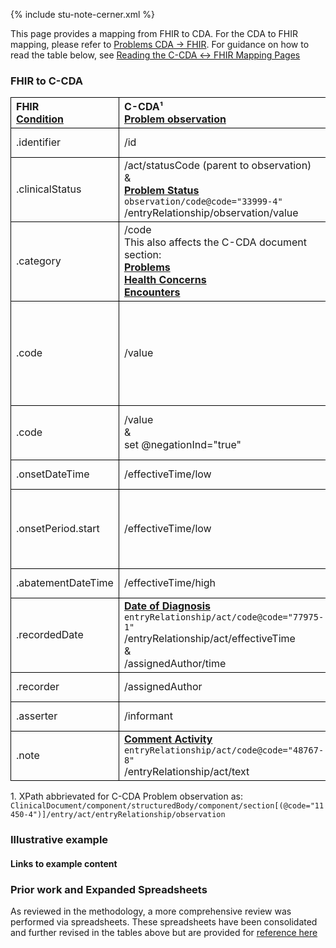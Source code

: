 <style>
td, th {
   border: 1px solid black!important;
}
</style>

{% include stu-note-cerner.xml %}

This page provides a mapping from FHIR to CDA. For the CDA to FHIR mapping, please refer to [Problems CDA → FHIR](./CF-problems.html). For guidance on how to read the table below, see [Reading the C-CDA ↔ FHIR Mapping Pages](./mappingGuidance.html)

### FHIR to C-CDA

|FHIR<br/>[Condition](http://hl7.org/fhir/us/core/STU5.0.1/StructureDefinition-us-core-condition-problems-health-concerns.html)|C-CDA¹<br/>[Problem observation](http://hl7.org/cda/stds/ccda/draft1/StructureDefinition-2.16.840.1.113883.10.20.22.4.4.html)|Transform Steps|
|:----|:----|:----|
|.identifier|/id|[CDA id ↔ FHIR identifier](mappingGuidance.html#cda-id--fhir-identifier)|
|.clinicalStatus|/act/statusCode (parent to observation)<br/>&<br/>**[Problem Status](http://hl7.org/cda/stds/ccda/draft1/StructureDefinition-2.16.840.1.113883.10.20.22.4.6.html)**<br/>```observation/code@code="33999-4"```<br/>/entryRelationship/observation/value|[FHIR clinicalStatus → CDA Problem Status Observation value](./ConceptMap-FC-ProblemStatus.html)|
|.category|/code<br/>This also affects the C-CDA document section:<br/>**[Problems](http://hl7.org/cda/stds/ccda/draft1/StructureDefinition-2.16.840.1.113883.10.20.22.2.5.1.html)**<br/>**[Health Concerns](http://hl7.org/cda/stds/ccda/draft1/StructureDefinition-2.16.840.1.113883.10.20.22.2.58.html)**<br/>**[Encounters](http://hl7.org/cda/stds/ccda/draft1/StructureDefinition-2.16.840.1.113883.10.20.22.2.22.1.html)**|[CDA coding ↔ FHIR CodeableConcept](mappingGuidance.html#cda-coding--fhir-codeableconcept)<br/>[FHIR category → CDA section](ConceptMap-FC-ProblemCategory.html)|
|.code|/value|**Constraint**: When FHIR concept does not represent negated concept<br/>[CDA coding ↔ FHIR CodeableConcept](mappingGuidance.html#cda-coding--fhir-codeableconcept)|
|.code|/value<br/>&<br/>set @negationInd="true"|**Constraint**: When FHIR concept represents negated concept|
|.onsetDateTime|/effectiveTime/low|[CDA ↔ FHIR Time/Dates](mappingGuidance.html#cda--fhir-timedates)|
|.onsetPeriod.start|/effectiveTime/low|[CDA ↔ FHIR Time/Dates](mappingGuidance.html#cda--fhir-timedates)<br/>effectiveTime/high should not be mapped from onsetPeriod|
|.abatementDateTime|/effectiveTime/high|[CDA ↔ FHIR Time/Dates](mappingGuidance.html#cda--fhir-timedates)|
|.recordedDate|**[Date of Diagnosis](https://www.hl7.org/ccdasearch/templates/2.16.840.1.113883.10.20.22.4.502.html)**<br/>```entryRelationship/act/code@code="77975-1"```<br/>/entryRelationship/act/effectiveTime<br/>&<br/>/assignedAuthor/time|[CDA ↔ FHIR Time/Dates](mappingGuidance.html#cda--fhir-timedates)|
|.recorder|/assignedAuthor|[CDA ↔ FHIR Provenance](mappingGuidance.html#cda--fhir-provenance)|
|.asserter|/informant|[CDA ↔ FHIR Provenance](mappingGuidance.html#cda--fhir-provenance)|
|.note|**[Comment Activity](http://hl7.org/cda/stds/ccda/draft1/StructureDefinition-2.16.840.1.113883.10.20.22.4.64.html)**<br/>```entryRelationship/act/code@code="48767-8"```<br/>/entryRelationship/act/text||

1\. XPath abbrievated for C-CDA Problem observation as: <br/> ```ClinicalDocument/component/structuredBody/component/section[(@code="11450-4")]/entry/act/entryRelationship/observation```


### Illustrative example

#### Links to example content

### Prior work and Expanded Spreadsheets

As reviewed in the methodology, a more comprehensive review was performed via spreadsheets. These spreadsheets have been consolidated and further revised in the tables above but are provided for [reference here](https://github.com/HL7/ccda-on-fhir/blob/Feb2023/mappings/FC/FHIR-CCDA%20Problem-Condition.csv) 